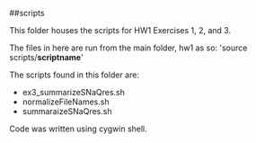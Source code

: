 ##scripts

This folder houses the scripts for HW1 Exercises 1, 2, and 3.

The files in here are run from the main folder, hw1 as so: 
'source scripts/__scriptname__'

The scripts found in this folder are:
- ex3_summarizeSNaQres.sh
- normalizeFileNames.sh
- summaraizeSNaQres.sh

Code was written using cygwin shell.

